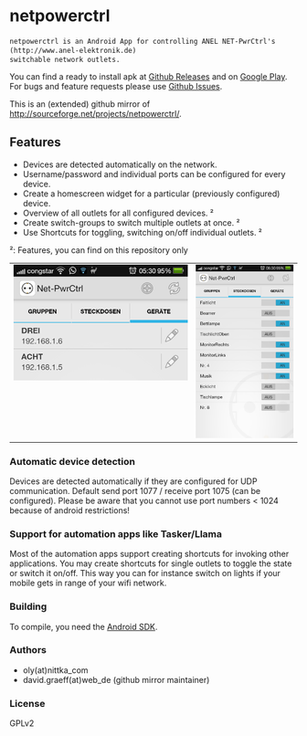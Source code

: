 # netpowerctrl
	netpowerctrl is an Android App for controlling ANEL NET-PwrCtrl's (http://www.anel-elektronik.de)
	switchable network outlets.

You can find a ready to install apk at [Github Releases](https://github.com/davidgraeff/netpowerctrl-sf-mirror/releases)
and on [Google Play](https://play.google.com/store/apps/details?id=oly.netpowerctrl).
For bugs and feature requests please use [Github Issues](https://github.com/davidgraeff/netpowerctrl-sf-mirror/issues).

This is an (extended) github mirror of http://sourceforge.net/projects/netpowerctrl/.

## Features
* Devices are detected automatically on the network.
* Username/password and individual ports can be configured for every device.
* Create a homescreen widget for a particular (previously configured) device.
* Overview of all outlets for all configured devices. ²
* Create switch-groups to switch multiple outlets at once. ²
* Use Shortcuts for toggling, switching on/off individual outlets. ²

²: Features, you can find on this repository only

<table><tr valign="top"><td>
<img src="doc/devices.png" />
</td><td>
<img src="doc/outlets.png" />
</td></tr></table>

### Automatic device detection
Devices are detected automatically if they are configured for UDP communication.
Default send port 1077 / receive port 1075 (can be configured). Please be aware
that you cannot use port numbers < 1024 because of android restrictions!

### Support for automation apps like Tasker/Llama
Most of the automation apps support creating shortcuts for invoking other applications.
You may create shortcuts for single outlets to toggle the state or switch it on/off.
This way you can for instance switch on lights if your mobile gets in range of your wifi network.

### Building
To compile, you need the [Android SDK](http://developer.android.com/sdk).

### Authors
* oly(at)nittka_com
* david.graeff(at)web_de (github mirror maintainer)

### License
GPLv2
